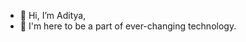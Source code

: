 - 👋 Hi, I’m Aditya,
- 🌱 I'm here to be a part of ever-changing technology.

<!---
adityag1028/adityag1028 is a ✨ special ✨ repository because its `README.md` (this file) appears on your GitHub profile.
You can click the Preview link to take a look at your changes.
--->
